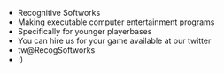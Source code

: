 - Recognitive Softworks
- Making executable computer entertainment programs
- Specifically for younger playerbases
- You can hire us for your game available at our twitter
- tw@RecogSoftworks
- :)

<!---
if you are seeing this, ensure they are not watching you
because i know they are watching me

i know information that they are scared of
the company has been trying to drop me for weeks

the owner is working on a second game
its different from the one we are making
the filename is recog_test.exe
seems to use some kind of new assembly branch
unkown language for source code

when i try to open up the game, i get the following message
Please input access code to enable startup
>_

if anyone can help me with this please dm the twitter as i am currently managing it.

please help

-J
--->
